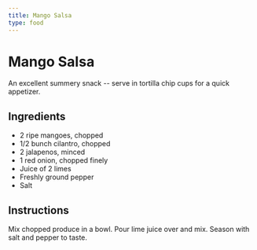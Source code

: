 ```yaml
---
title: Mango Salsa
type: food
---
```

# Mango Salsa

An excellent summery snack -- serve in tortilla chip cups for a quick appetizer.

## Ingredients

- 2 ripe mangoes, chopped
- 1/2 bunch cilantro, chopped
- 2 jalapenos, minced
- 1 red onion, chopped finely
- Juice of 2 limes
- Freshly ground pepper
- Salt

## Instructions

Mix chopped produce in a bowl. Pour lime juice over and mix. Season with salt and pepper to taste.
